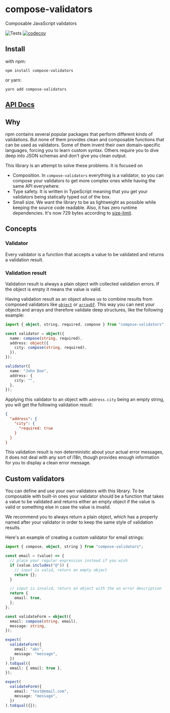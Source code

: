 # compose-validators

Composable JavaScript validators

![Tests](https://github.com/Antontelesh/compose-validators/workflows/Tests/badge.svg?branch=master)
[![codecov](https://codecov.io/gh/Antontelesh/compose-validators/branch/master/graph/badge.svg)](https://codecov.io/gh/Antontelesh/compose-validators)

## Install

with npm:

```
npm install compose-validators
```

or yarn:

```
yarn add compose-validators
```

## [**API Docs**](docs/README.md)

## Why

npm contains several popular packages that perform different kinds of validations.
But none of them provides clean and composable functions that can be used as validators.
Some of them invent their own domain-specific languages, forcing you to learn custom syntax.
Others require you to dive deep into JSON schemas and don't give you clean output.

This library is an attempt to solve these problems.
It is focused on

- Composition. In `compose-validators` everything is a validator, so you can compose your validators to get more complex ones while having the same API everywhere.
- Type safety. It is written in TypeScript meaning that you get your validators being statically typed out of the box.
- Small size. We want the library to be as lightweight as possible while keeping the source code readable. Also, it has zero runtime dependencies. It's now 729 bytes according to [size-limit](ai/size-limit).

## Concepts

### Validator

Every validator is a function that accepts a value to be validated and returns a validation result.

### Validation result

Validation result is always a plain object with collected validation errors. If the object is empty it means the value is valid.

Having validation result as an object allows us to combine results from composed validators like [`object`](docs/README.md#object) or [`arrayOf`](docs/README.md#arrayOf). This way you can nest your objects and arrays and therefore validate deep structures, like the following example:

```ts
import { object, string, required, compose } from "compose-validators";

const validator = object({
  name: compose(string, required),
  address: object({
    city: compose(string, required),
  }),
});

validator({
  name: "John Doe",
  address: {
    city: "",
  },
});
```

Applying this validator to an object with `address.city` being an empty string,
you will get the following validation result:

```json
{
  "address": {
    "city": {
      "required: true
    }
  }
}
```

This validation result is non deterministic about your actual error messages,
it does not deal with any sort of i18n,
though provides enough information for you to display a clean error message.

## Custom validators

You can define and use your own validators with this library.
To be composable with built-in ones your validator should be a function
that takes a value to be validated and returns either an empty object if the value is valid
or something else in case the value is invalid.

We recommend you to always return a plain object, which has a property named after your validator
in order to keep the same style of validation results.

Here's an example of creating a custom validator for email strings:

```ts
import { compose, object, string } from "compose-validators";

const email = (value) => {
  // place your regular expression instead if you wish
  if (value.includes("@")) {
    // input is valid, return an empty object
    return {};
  }

  // input is invalid, return an object with the an error description
  return {
    email: true,
  };
};

const validateForm = object({
  email: compose(string, email),
  message: string,
});

expect(
  validateForm({
    email: "abc",
    message: "message",
  })
).toEqual({
  email: { email: true },
});

expect(
  validateForm({
    email: "test@email.com",
    message: "message",
  })
).toEqual({});
```
